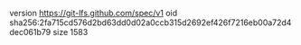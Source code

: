 version https://git-lfs.github.com/spec/v1
oid sha256:2fa715cd576d2bd63dd0d02a0ccb315d2692ef426f7216eb00a72d4dec061b79
size 1583
